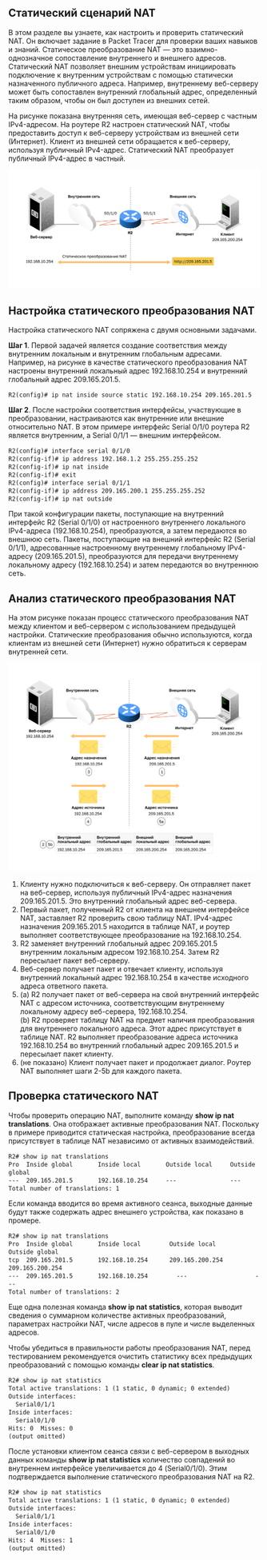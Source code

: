 <!-- 6.4.1 -->
## Статический сценарий NAT

В этом разделе вы узнаете, как настроить и проверить статический NAT. Он включает задание в Packet Tracer для проверки ваших навыков и знаний. Статическое преобразование NAT — это взаимно-однозначное сопоставление внутреннего и внешнего адресов. Статический NAT позволяет внешним устройствам инициировать подключение к внутренним устройствам с помощью статически назначенного публичного адреса. Например, внутреннему веб-серверу может быть сопоставлен внутренний глобальный адрес, определенный таким образом, чтобы он был доступен из внешних сетей.

На рисунке показана внутренняя сеть, имеющая веб-сервер с частным IPv4-адресом. На роутере R2 настроен статический NAT, чтобы предоставить доступ к веб-серверу устройствам из внешней сети (Интернет). Клиент из внешней сети обращается к веб-серверу, используя публичный IPv4-адрес. Статический NAT преобразует публичный IPv4-адрес в частный.

![](./assets/6.4.1.svg)
<!-- /courses/ensa-dl/ae8e8c86-34fd-11eb-ba19-f1886492e0e4/aeb54e60-34fd-11eb-ba19-f1886492e0e4/assets/c636f3c0-1c46-11ea-af56-e368b99e9723.svg -->

<!--
На рисунке изображен веб-сервер во внутренней сети, подключенный к роутеру R2 через последовательное соединение S0/1/0 с IP-адресом 192.168.10.154. Внешней сетью R2 является последовательное соединение S0/1/1, подключенное к клиентскому ПК с адресом 209.165.200.254. Статическое преобразование NAT выполняется R2 с веб-сервером 192.168.10.254, сопоставленным с 209.165.201.5 при выполнении HTTP.
-->

<!-- 6.4.2 -->
## Настройка статического преобразования NAT

Настройка статического NAT сопряжена с двумя основными задачами.

**Шаг 1**. Первой задачей является создание соответствия между внутренним локальным и внутренним глобальным адресами. Например, на рисунке в качестве статического преобразования NAT настроены внутренний локальный адрес 192.168.10.254 и внутренний глобальный адрес 209.165.201.5.

```
R2(config)# ip nat inside source static 192.168.10.254 209.165.201.5
```

**Шаг 2**. После настройки соответствия интерфейсы, участвующие в преобразовании, настраиваются как внутренние или внешние относительно NAT. В этом примере интерфейс Serial 0/1/0 роутера R2 является внутренним, а Serial 0/1/1 — внешним интерфейсом.

```
R2(config)# interface serial 0/1/0
R2(config-if)# ip address 192.168.1.2 255.255.255.252
R2(config-if)# ip nat inside
R2(config-if)# exit
R2(config)# interface serial 0/1/1
R2(config-if)# ip address 209.165.200.1 255.255.255.252
R2(config-if)# ip nat outside
```

При такой конфигурации пакеты, поступающие на внутренний интерфейс R2 (Serial 0/1/0) от настроенного внутреннего локального IPv4-адреса (192.168.10.254), преобразуются, а затем передаются во внешнюю сеть. Пакеты, поступающие на внешний интерфейс R2 (Serial 0/1/1), адресованные настроенному внутреннему глобальному IPv4-адресу (209.165.201.5), преобразуются для передачи внутреннему локальному адресу (192.168.10.254) и затем передаются во внутреннюю сеть.

<!-- 6.4.3 -->
## Анализ статического преобразования NAT

На этом рисунке показан процесс статического преобразования NAT между клиентом и веб-сервером с использованием предыдущей настройки. Статические преобразования обычно используются, когда клиентам из внешней сети (Интернет) нужно обратиться к серверам внутренней сети.

![](./assets/6.4.3.svg)
<!-- /courses/ensa-dl/ae8e8c86-34fd-11eb-ba19-f1886492e0e4/aeb54e60-34fd-11eb-ba19-f1886492e0e4/assets/c6380530-1c46-11ea-af56-e368b99e9723.svg -->

1.  Клиенту нужно подключиться к веб-серверу. Он отправляет пакет на веб-сервер, используя публичный IPv4-адрес назначения 209.165.201.5. Это внутренний глобальный адрес веб-сервера.
2.  Первый пакет, полученный R2 от клиента на внешнем интерфейсе NAT, заставляет R2 проверить свою таблицу NAT. IPv4-адрес назначения 209.165.201.5 находится в таблице NAT, и роутер выполняет соответствующее преобразование на 192.168.10.254.
3.  R2 заменяет внутренний глобальный адрес 209.165.201.5 внутренним локальным адресом 192.168.10.254. Затем R2 пересылает пакет веб-серверу.
4.  Веб-сервер получает пакет и отвечает клиенту, используя внутренний локальный адрес 192.168.10.254 в качестве исходного адреса ответного пакета.
5.  (a) R2 получает пакет от веб-сервера на свой внутренний интерфейс NAT с адресом источника, соответствующим внутреннему локальному адресу веб-сервера, 192.168.10.254.  
    (b) R2 проверяет таблицу NAT на предмет наличия преобразования для внутреннего локального адреса. Этот адрес присутствует в таблице NAT. R2 выполняет преобразование адреса источника 192.168.10.254 во внутренний глобальный адрес 209.165.201.5 и пересылает пакет клиенту.
6.  (не показано) Клиент получает пакет и продолжает диалог. Роутер NAT выполняет шаги 2-5b для каждого пакета.

<!--
На рисунке изображен веб-сервер с IP-адресом 192.168.10.254 во внутренней сети, подключенной к роутеру (R2). R2 имеет внешнюю сеть, подключенную к Интернету с клиентом 209.165.200.254. На рисунке изображен процесс анализа статического NAT.
-->

<!-- 6.4.4 -->
## Проверка статического NAT

Чтобы проверить операцию NAT, выполните команду **show ip nat translations**. Она отображает активные преобразования NAT. Поскольку в примере приводится статическая настройка, преобразование всегда присутствует в таблице NAT независимо от активных взаимодействий.

```
R2# show ip nat translations
Pro  Inside global       Inside local       Outside local     Outside global
---  209.165.201.5       192.168.10.254     ---               ---
Total number of translations: 1
```

Если команда вводится во время активного сеанса, выходные данные будут также содержать адрес внешнего устройства, как показано в промере.

```
R2# show ip nat translations
Pro  Inside global       Inside local        Outside local         Outside global
tcp  209.165.201.5       192.168.10.254      209.165.200.254       209.165.200.254
---  209.165.201.5       192.168.10.254        ---                   ---
Total number of translations: 2
```

Еще одна полезная команда **show ip nat statistics**, которая выводит сведения о суммарном количестве активных преобразований, параметрах настройки NAT, числе адресов в пуле и числе выделенных адресов.

Чтобы убедиться в правильности работы преобразования NAT, перед тестированием рекомендуется очистить статистику всех предыдущих преобразований с помощью команды **clear ip nat statistics**.

```
R2# show ip nat statistics
Total active translations: 1 (1 static, 0 dynamic; 0 extended)
Outside interfaces:
  Serial0/1/1
Inside interfaces:
  Serial0/1/0
Hits: 0  Misses: 0
(output omitted)
```

После установки клиентом сеанса связи с веб-сервером в выходных данных команды **show ip nat statistics** количество совпадений во внутреннем интерфейсе увеличивается до 4 (Serial0/1/0). Этим подтверждается выполнение статического преобразования NAT на R2.

```
R2# show ip nat statistics
Total active translations: 1 (1 static, 0 dynamic; 0 extended)
Outside interfaces:
  Serial0/1/1
Inside interfaces:
  Serial0/1/0
Hits: 4  Misses: 1
(output omitted)
```

